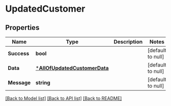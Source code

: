 # UpdatedCustomer

## Properties
Name | Type | Description | Notes
------------ | ------------- | ------------- | -------------
**Success** | **bool** |  | [default to null]
**Data** | [***AllOfUpdatedCustomerData**](AllOfUpdatedCustomerData.md) |  | [default to null]
**Message** | **string** |  | [default to null]

[[Back to Model list]](../README.md#documentation-for-models) [[Back to API list]](../README.md#documentation-for-api-endpoints) [[Back to README]](../README.md)

